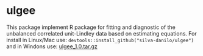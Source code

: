 # ulgee

This package implement R package for fitting and diagnostic of the unbalanced correlated unit-Lindley data based on estimating equations. For install in Linux/Mac use: $\texttt{devtools::install\_github("silva-danilo/ulgee")}$ and in Windons use: [ulgee_1.0.tar.gz](https://github.com/silva-danilo/ulgee/files/9785454/ulgee_1.0.tar.gz) 
